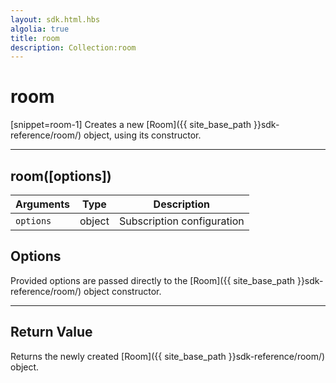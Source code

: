 ```yaml
---
layout: sdk.html.hbs
algolia: true
title: room
description: Collection:room
---
```

  

# room

[snippet=room-1]
Creates a new [Room]({{ site_base_path }}sdk-reference/room/) object, using its constructor.

---

## room([options])

| Arguments | Type | Description |
|---------------|---------|----------------------------------------|
| ``options`` | object | Subscription configuration |

## Options

Provided options are passed directly to the [Room]({{ site_base_path }}sdk-reference/room/) object constructor.

---

## Return Value

Returns the newly created [Room]({{ site_base_path }}sdk-reference/room/) object.
